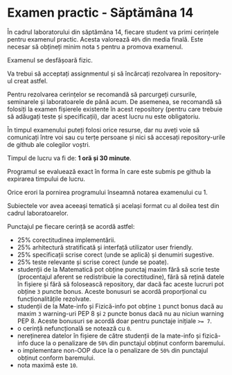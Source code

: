 # Examen practic - Săptămâna 14

În cadrul laboratorului din săptămâna 14, fiecare student va primi cerințele pentru examenul practic. Acesta valorează `40%` din media finală. Este necesar să obțineți minim nota `5` pentru a promova examenul.

Examenul se desfășoară fizic.

Va trebui să acceptați assignmentul și să încărcați rezolvarea în repository-ul creat astfel.

Pentru rezolvarea cerințelor se recomandă să parcurgeți cursurile, seminarele și laboratoarele de până acum. De asemenea, se recomandă să folosiți la examen fișierele existente în acest repository (pentru care trebuie să adăugați teste și specificații), dar acest lucru nu este obligatoriu.

În timpul examenului puteți folosi orice resurse, dar nu aveți voie să comunicați între voi sau cu terțe persoane și nici să accesați repository-urile de github ale colegilor voștri.

Timpul de lucru va fi de: **1 oră și 30 minute**.

Programul se evaluează exact în forma în care este submis pe github la expirarea timpului de lucru.

Orice erori la pornirea programului înseamnă notarea examenului cu 1.

Subiectele vor avea aceeași tematică și același format cu al doilea test din cadrul laboratoarelor.

Punctajul pe fiecare cerință se acordă astfel:
- 25% corectitudinea implementării.
- 25% arhitectură stratificată și interfață utilizator user friendly.
- 25% specificații scrise corect (unde se aplică) și denumiri sugestive.
- 25% teste relevante și scrise corect (unde se poate).
- studenții de la Matematică pot obține punctaj maxim fără să scrie teste (procentajul aferent se redistribuie la corectitudine), fără să rețină datele în fișiere și fără să folosească repository, dar dacă fac aceste lucruri pot obține `3` puncte bonus. Aceste bonusuri se acordă proporțional cu funcționalitățile rezolvate. 
- studenții de la Mate-info și Fizică-info pot obține `1` punct bonus dacă au maxim `3` warning-uri PEP 8 și `2` puncte bonus dacă nu au niciun warning PEP 8. Aceste bonusuri se acordă doar pentru punctaje inițiale `>= 7`.
- o cerință nefuncțională se notează cu `0`. 
- nereținerea datelor în fișiere de către studenții de la mate-info și fizică-info duce la o penalizare de `50%` din punctajul obținut conform baremului. 
- o implementare non-OOP duce la o penalizare de `50%` din punctajul obținut conform baremului.
- nota maximă este `10`.
